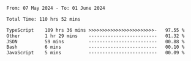 
<!--START_SECTION:waka-->

```txt
From: 07 May 2024 - To: 01 June 2024

Total Time: 110 hrs 52 mins

TypeScript    109 hrs 36 mins >>>>>>>>>>>>>>>>>>>>>>>>-   97.55 %
Other         1 hr 29 mins    -------------------------   01.32 %
JSON          59 mins         -------------------------   00.88 %
Bash          6 mins          -------------------------   00.10 %
JavaScript    5 mins          -------------------------   00.09 %
```

<!--END_SECTION:waka-->

<!--

### Hi there 👋
**Iam-cesar/Iam-cesar** is a ✨ _special_ ✨ repository because its `README.md` (this file) appears on your GitHub profile.

Here are some ideas to get you started:

- 🔭 I’m currently working on ...
- 🌱 I’m currently learning ...
- 👯 I’m looking to collaborate on ...
- 🤔 I’m looking for help with ...
- 💬 Ask me about ...
- 📫 How to reach me: ...
- 😄 Pronouns: ...
- ⚡ Fun fact: ...
-->
